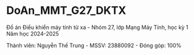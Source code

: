 # DoAn_MMT_G27_DKTX
Đồ án Điều khiển máy tính từ xa - Nhóm 27, lớp Mạng Máy Tính, học kỳ 1 Năm học 2024-2025

Thành viên: Nguyễn Thế Trung - MSSV: 23880092 - Đóng góp: 100%
